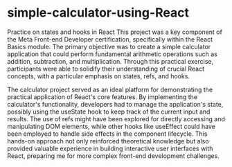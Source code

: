 # simple-calculator-using-React
Practice on states and hooks in React
This project was a key component of the Meta Front-end Developer certification, specifically within the React Basics module. The primary objective was to create a simple calculator application that could perform fundamental arithmetic operations such as addition, subtraction, and multiplication. Through this practical exercise, participants were able to solidify their understanding of crucial React concepts, with a particular emphasis on states, refs, and hooks.

The calculator project served as an ideal platform for demonstrating the practical application of React's core features. By implementing the calculator's functionality, developers had to manage the application's state, possibly using the useState hook to keep track of the current input and results. The use of refs might have been explored for directly accessing and manipulating DOM elements, while other hooks like useEffect could have been employed to handle side effects in the component lifecycle. This hands-on approach not only reinforced theoretical knowledge but also provided valuable experience in building interactive user interfaces with React, preparing me for more complex front-end development challenges.
